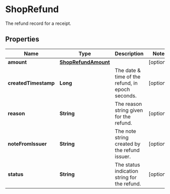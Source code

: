 

# ShopRefund

The refund record for a receipt.

## Properties

| Name | Type | Description | Notes |
|------------ | ------------- | ------------- | -------------|
|**amount** | [**ShopRefundAmount**](ShopRefundAmount.md) |  |  [optional] |
|**createdTimestamp** | **Long** | The date &amp; time of the refund, in epoch seconds. |  [optional] |
|**reason** | **String** | The reason string given for the refund. |  [optional] |
|**noteFromIssuer** | **String** | The note string created by the refund issuer. |  [optional] |
|**status** | **String** | The status indication string for the refund. |  [optional] |



